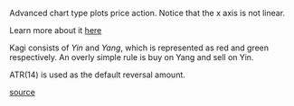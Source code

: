 Advanced chart type plots price action. Notice that the x axis is not linear.

Learn more about it [here](http://stockcharts.com/school/doku.php?id=chart_school:chart_analysis:kagi)

Kagi consists of _Yin_ and _Yang_, which is represented as red and green respectively. An overly simple rule is buy on Yang and sell on Yin.

ATR(14) is used as the default reversal amount.

[source](https://github.com/kossidts/react-stockcharts/blob/master/docs/lib/charts/Kagi.js) <!-- , [codesandbox](https://codesandbox.io/s/github/rrag/react-stockcharts-examples2/tree/master/examples/Kagi) -->
